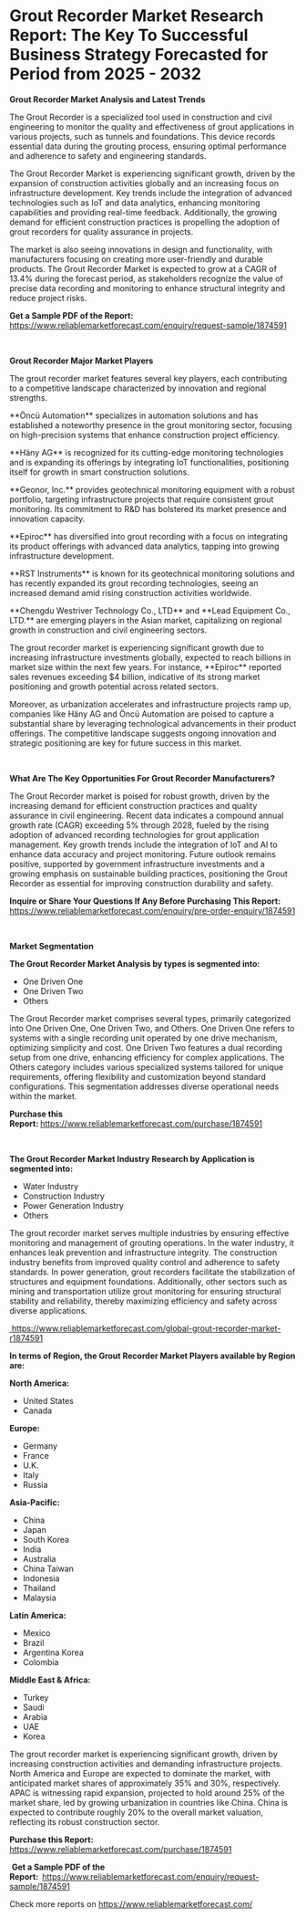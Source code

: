 <p><h1>Grout Recorder Market Research Report: The Key To Successful Business Strategy Forecasted for Period from 2025 - 2032</h1></p><p><strong>Grout Recorder Market Analysis and Latest Trends</strong></p>
<p><p>The Grout Recorder is a specialized tool used in construction and civil engineering to monitor the quality and effectiveness of grout applications in various projects, such as tunnels and foundations. This device records essential data during the grouting process, ensuring optimal performance and adherence to safety and engineering standards.</p><p>The Grout Recorder Market is experiencing significant growth, driven by the expansion of construction activities globally and an increasing focus on infrastructure development. Key trends include the integration of advanced technologies such as IoT and data analytics, enhancing monitoring capabilities and providing real-time feedback. Additionally, the growing demand for efficient construction practices is propelling the adoption of grout recorders for quality assurance in projects.</p><p>The market is also seeing innovations in design and functionality, with manufacturers focusing on creating more user-friendly and durable products. The Grout Recorder Market is expected to grow at a CAGR of 13.4% during the forecast period, as stakeholders recognize the value of precise data recording and monitoring to enhance structural integrity and reduce project risks.</p></p>
<p><strong>Get a Sample PDF of the Report:&nbsp;</strong> <a href="https://www.reliablemarketforecast.com/enquiry/request-sample/1874591?utm_campaign=2780&utm_medium=2&utm_source=Github&utm_content=ia&utm_term=28022025&utm_id=grout-recorder">https://www.reliablemarketforecast.com/enquiry/request-sample/1874591</a></p>
<p>&nbsp;</p>
<p><strong>Grout Recorder Major Market Players</strong></p>
<p><p>The grout recorder market features several key players, each contributing to a competitive landscape characterized by innovation and regional strengths. </p><p>**Öncü Automation** specializes in automation solutions and has established a noteworthy presence in the grout monitoring sector, focusing on high-precision systems that enhance construction project efficiency.</p><p>**Häny AG** is recognized for its cutting-edge monitoring technologies and is expanding its offerings by integrating IoT functionalities, positioning itself for growth in smart construction solutions.</p><p>**Geonor, Inc.** provides geotechnical monitoring equipment with a robust portfolio, targeting infrastructure projects that require consistent grout monitoring. Its commitment to R&D has bolstered its market presence and innovation capacity.</p><p>**Epiroc** has diversified into grout recording with a focus on integrating its product offerings with advanced data analytics, tapping into growing infrastructure development.</p><p>**RST Instruments** is known for its geotechnical monitoring solutions and has recently expanded its grout recording technologies, seeing an increased demand amid rising construction activities worldwide.</p><p>**Chengdu Westriver Technology Co., LTD** and **Lead Equipment Co., LTD.** are emerging players in the Asian market, capitalizing on regional growth in construction and civil engineering sectors.</p><p>The grout recorder market is experiencing significant growth due to increasing infrastructure investments globally, expected to reach billions in market size within the next few years. For instance, **Epiroc** reported sales revenues exceeding $4 billion, indicative of its strong market positioning and growth potential across related sectors. </p><p>Moreover, as urbanization accelerates and infrastructure projects ramp up, companies like Häny AG and Öncü Automation are poised to capture a substantial share by leveraging technological advancements in their product offerings. The competitive landscape suggests ongoing innovation and strategic positioning are key for future success in this market.</p></p>
<p>&nbsp;</p>
<p><strong>What Are The Key Opportunities For Grout Recorder Manufacturers?</strong></p>
<p><p>The Grout Recorder market is poised for robust growth, driven by the increasing demand for efficient construction practices and quality assurance in civil engineering. Recent data indicates a compound annual growth rate (CAGR) exceeding 5% through 2028, fueled by the rising adoption of advanced recording technologies for grout application management. Key growth trends include the integration of IoT and AI to enhance data accuracy and project monitoring. Future outlook remains positive, supported by government infrastructure investments and a growing emphasis on sustainable building practices, positioning the Grout Recorder as essential for improving construction durability and safety.</p></p>
<p><strong>Inquire or Share Your Questions If Any Before Purchasing This Report:</strong> <a href="https://www.reliablemarketforecast.com/enquiry/pre-order-enquiry/1874591?utm_campaign=2780&utm_medium=2&utm_source=Github&utm_content=ia&utm_term=28022025&utm_id=grout-recorder">https://www.reliablemarketforecast.com/enquiry/pre-order-enquiry/1874591</a></p>
<p>&nbsp;</p>
<p><strong>Market Segmentation</strong></p>
<p><strong>The Grout Recorder Market Analysis by types is segmented into:</strong></p>
<p><ul><li>One Driven One</li><li>One Driven Two</li><li>Others</li></ul></p>
<p><p>The Grout Recorder market comprises several types, primarily categorized into One Driven One, One Driven Two, and Others. One Driven One refers to systems with a single recording unit operated by one drive mechanism, optimizing simplicity and cost. One Driven Two features a dual recording setup from one drive, enhancing efficiency for complex applications. The Others category includes various specialized systems tailored for unique requirements, offering flexibility and customization beyond standard configurations. This segmentation addresses diverse operational needs within the market.</p></p>
<p><strong>Purchase this Report:&nbsp;</strong><a href="https://www.reliablemarketforecast.com/purchase/1874591?utm_campaign=2780&utm_medium=2&utm_source=Github&utm_content=ia&utm_term=28022025&utm_id=grout-recorder">https://www.reliablemarketforecast.com/purchase/1874591</a></p>
<p>&nbsp;</p>
<p><strong>The Grout Recorder Market Industry Research by Application is segmented into:</strong></p>
<p><ul><li>Water Industry</li><li>Construction Industry</li><li>Power Generation Industry</li><li>Others</li></ul></p>
<p><p>The grout recorder market serves multiple industries by ensuring effective monitoring and management of grouting operations. In the water industry, it enhances leak prevention and infrastructure integrity. The construction industry benefits from improved quality control and adherence to safety standards. In power generation, grout recorders facilitate the stabilization of structures and equipment foundations. Additionally, other sectors such as mining and transportation utilize grout monitoring for ensuring structural stability and reliability, thereby maximizing efficiency and safety across diverse applications.</p></p>
<p><a href="https://www.reliablemarketforecast.com/global-grout-recorder-market-r1874591?utm_campaign=2780&utm_medium=2&utm_source=Github&utm_content=ia&utm_term=28022025&utm_id=grout-recorder">&nbsp;https://www.reliablemarketforecast.com/global-grout-recorder-market-r1874591</a></p>
<p><strong>In terms of Region, the Grout Recorder Market Players available by Region are:</strong></p>
<p>
    <p> <strong> North America: </strong>
        <ul>
            <li>United States</li>
            <li>Canada</li>
        </ul>
        </p> 
    <p> <strong> Europe: </strong>
        <ul>
            <li>Germany</li>
            <li>France</li>
            <li>U.K.</li>
            <li>Italy</li>
            <li>Russia</li>
        </ul>
        </p> 
    <p> <strong> Asia-Pacific: </strong>
        <ul>
            <li>China</li>
            <li>Japan</li>
            <li>South Korea</li>
            <li>India</li>
            <li>Australia</li>
            <li>China Taiwan</li>
            <li>Indonesia</li>
            <li>Thailand</li>
            <li>Malaysia</li>
        </ul>
        </p> 
    <p> <strong> Latin America: </strong>
        <ul>
            <li>Mexico</li>
            <li>Brazil</li>
            <li>Argentina Korea</li>
            <li>Colombia</li>
        </ul>
        </p> 
    <p> <strong> Middle East & Africa: </strong>
        <ul>
            <li>Turkey</li>
            <li>Saudi</li>
            <li>Arabia</li>
            <li>UAE</li>
            <li>Korea</li>
        </ul>
    </p>
    </p>
<p><p>The grout recorder market is experiencing significant growth, driven by increasing construction activities and demanding infrastructure projects. North America and Europe are expected to dominate the market, with anticipated market shares of approximately 35% and 30%, respectively. APAC is witnessing rapid expansion, projected to hold around 25% of the market share, led by growing urbanization in countries like China. China is expected to contribute roughly 20% to the overall market valuation, reflecting its robust construction sector.</p></p>
<p><strong>Purchase this Report: </strong><a href="https://www.reliablemarketforecast.com/purchase/1874591?utm_campaign=2780&utm_medium=2&utm_source=Github&utm_content=ia&utm_term=28022025&utm_id=grout-recorder">https://www.reliablemarketforecast.com/purchase/1874591</a></p>
<p>&nbsp;<strong>Get a Sample PDF of the Report:&nbsp;&nbsp;</strong><a href="https://www.reliablemarketforecast.com/enquiry/request-sample/1874591?utm_campaign=2780&utm_medium=2&utm_source=Github&utm_content=ia&utm_term=28022025&utm_id=grout-recorder">https://www.reliablemarketforecast.com/enquiry/request-sample/1874591</a></p>
<p><strong></strong></p>
<p>Check more reports on <a href="https://www.reliablemarketforecast.com/?utm_campaign=2780&utm_medium=2&utm_source=Github&utm_content=ia&utm_term=28022025&utm_id=grout-recorder">https://www.reliablemarketforecast.com/</a></p>
